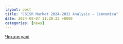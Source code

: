 ```yaml
---
layout: post
title: "C5ISR Market 2024-2032 Analysis – Economica"
date: 2024-08-07 11:29:23 +0000
categories: [news]
---
```


[Читати далі](https://economica.ma/worldwide/c5isr-market-2024-2032-analysis/256046/)
